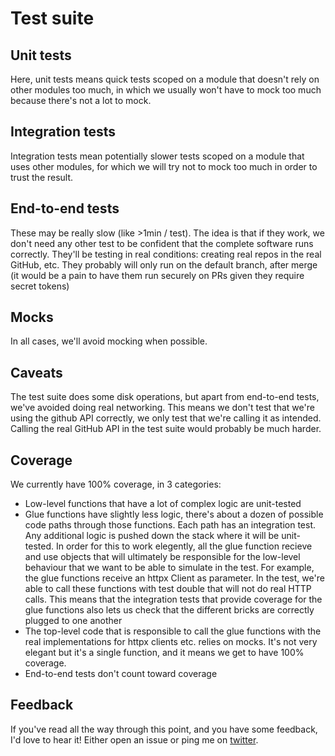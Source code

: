 # Test suite

## Unit tests

Here, unit tests means quick tests scoped on a module that doesn't rely on other modules too much, in which we usually won't have to mock too much because there's not a lot to mock.

## Integration tests

Integration tests mean potentially slower tests scoped on a module that uses other modules, for which we will try not to mock too much in order to trust the result.

## End-to-end tests

These may be really slow (like >1min / test). The idea is that if they work, we don't need any
other test to be confident that the complete software runs correctly. They'll be testing in
real conditions: creating real repos in the real GitHub, etc. They probably will only run
on the default branch, after merge (it would be a pain to have them run securely on PRs given
they require secret tokens)

## Mocks

In all cases, we'll avoid mocking when possible.

## Caveats

The test suite does some disk operations, but apart from end-to-end tests, we've avoided
doing real networking. This means we don't test that we're using the github API
correctly, we only test that we're calling it as intended. Calling the real GitHub API
in the test suite would probably be much harder.

## Coverage

We currently have 100% coverage, in 3 categories:
- Low-level functions that have a lot of complex logic are unit-tested
- Glue functions have slightly less logic, there's about a dozen of possible code paths through those functions. Each path has an integration test. Any additional logic is pushed down the stack where it will be unit-tested. In order for this to work elegently, all the glue function recieve and use objects that will ultimately be responsible for the low-level behaviour that we want to be able to simulate in the test. For example, the glue functions receive an httpx Client as parameter. In the test, we're able to call these functions with test double that will not do real HTTP calls. This means that the integration tests that provide coverage for the glue functions also lets us check that the different bricks are correctly plugged to one another
- The top-level code that is responsible to call the glue functions with the real implementations for httpx clients etc. relies on mocks. It's not very elegant but it's a single function, and it means we get to have 100% coverage.
- End-to-end tests don't count toward coverage

## Feedback

If you've read all the way through this point, and you have some feedback, I'd love to hear it! Either open an issue or ping me on [twitter](https://twitter.com/Ewjoachim).
